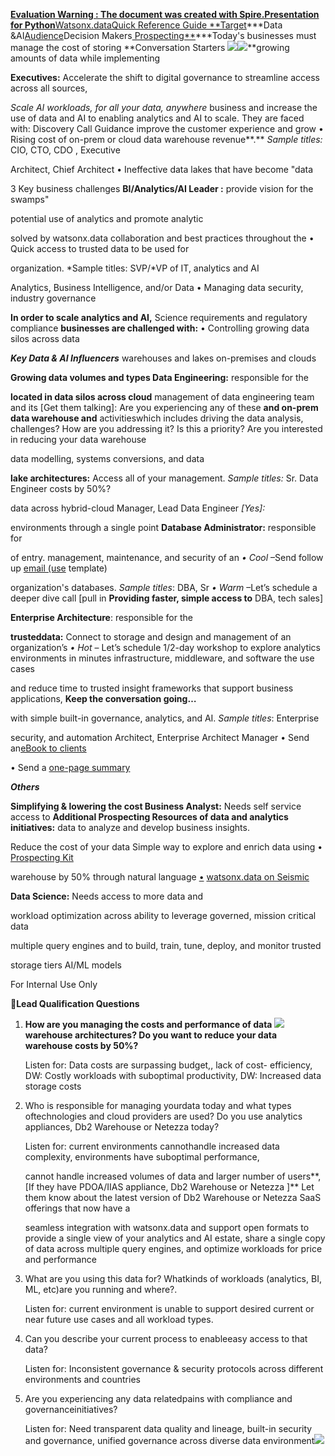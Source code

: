 ﻿[**Evaluation Warning : The document was created with Spire.Presentation for Python**Watsonx.dataQuick Reference Guide **Target](https://ibm.seismic.com/Link/Content/DCbbPfP64CX3RG4CJPH7bH8XjGBP)***Data &AI[Audience](https://ibm.seismic.com/Link/Content/DCbbPfP64CX3RG4CJPH7bH8XjGBP)Decision Makers[ Prospecting**](https://ibm.seismic.com/Link/Content/DCbbPfP64CX3RG4CJPH7bH8XjGBP)***Today's businesses must manage the cost of storing **Conversation Starters ![](Aspose.Words.6daad09f-18e0-47c0-a9fb-1c9578bd6011.001.png)![](Aspose.Words.6daad09f-18e0-47c0-a9fb-1c9578bd6011.002.png)**growing amounts of data while implementing 

**Executives:** Accelerate the shift to digital  governance to streamline access across all sources, 

*Scale AI workloads, for all your data, anywhere* business and increase the use of data and AI to  enabling analytics and AI to scale. They are faced with: Discovery Call Guidance improve the customer experience and grow  • Rising cost of on-prem or cloud data warehouse revenue**.** *Sample titles:* CIO, CTO, CDO , Executive 

Architect, Chief Architect • Ineffective data lakes that have become "data 

3 Key business challenges  **BI/Analytics/AI Leader :** provide vision for the  swamps"

potential use of analytics and promote analytic 

solved by watsonx.data collaboration and best practices throughout the  • Quick access to trusted data to be used for 

organization. *Sample titles: SVP/*VP of IT,  analytics and AI 

Analytics, Business Intelligence, and/or Data  • Managing data security, industry governance 

**In order to scale analytics and AI,**  Science requirements and regulatory compliance **businesses are challenged with:**  • Controlling growing data silos across data 

***Key Data & AI Influencers***   warehouses and lakes on-premises and clouds

**Growing data volumes and types  Data Engineering:** responsible for the 

**located in data silos across cloud**  management of data engineering team and its  [Get them talking]: Are you experiencing any of these **and on-prem data warehouse and**  activitieswhich includes driving the data analysis,  challenges? How are you addressing it? Is this a priority? Are you interested in reducing your data warehouse 

data modelling, systems conversions, and data 

**lake architectures:** Access all of your  management. *Sample titles:* Sr. Data Engineer  costs by 50%?

data across hybrid-cloud  Manager, Lead Data Engineer  *[Yes]:*  

environments through a single point  **Database Administrator:** responsible for 

of entry. management, maintenance, and security of an  *• Cool* –Send follow up [email (use](https://ibm.box.com/s/v3phwkpx7tdg0xhzcpil48xgqu6j0y37) template)

organization's databases. *Sample titles*: DBA, Sr  *• Warm* –Let’s schedule a deeper dive call [pull in **Providing faster, simple access to**  DBA,  tech sales]

**Enterprise Architecture**: responsible for the 

**trusteddata:** Connect to storage and  design and management of an organization’s  *• Hot* – Let’s schedule 1/2-day workshop to explore analytics environments in minutes  infrastructure, middleware, and software  the use cases

and reduce time to trusted insight  frameworks that support business applications,  **Keep the conversation going…**

with simple built-in governance,  analytics, and AI. *Sample titles*: Enterprise 

security, and automation Architect, Enterprise Architect Manager • Send an[eBook to clients](https://www.ibm.com/account/reg/us-en/signup?formid=urx-52131) 

• Send a [one-page summary ](https://ibm.seismic.com/Link/Content/DCjdP3D8VGD2mGhXpgJqBHRcVDM3)

***Others*** 

**Simplifying & lowering the cost  Business Analyst:** Needs self service access to  **Additional Prospecting Resources of data and analytics initiatives:**  data to analyze and develop business insights. 

Reduce the cost of your data  Simple way to explore and enrich data using  • [Prospecting Kit](https://ibm.seismic.com/Link/Content/DCDhPV3gm4TXbGFJ9XFbFdmcXMDj)

warehouse by 50% through  natural language [•](https://ibm.seismic.com/Link/Content/DCDhPV3gm4TXbGFJ9XFbFdmcXMDj) [watsonx.data on Seismic](https://ibm.seismic.com/Link/Content/DCbbPfP64CX3RG4CJPH7bH8XjGBP)

**Data Science:** Needs access to more data and 

workload optimization across  ability to leverage governed, mission critical data 

multiple query engines and  to build, train, tune, deploy, and monitor trusted 

storage tiers AI/ML models

For Internal Use Only

**Lead Qualification Questions**

1. **How are you managing the costs and performance of data ![](Aspose.Words.6daad09f-18e0-47c0-a9fb-1c9578bd6011.003.png)warehouse architectures? Do you want to reduce your data warehouse costs by 50%?**

   Listen for: Data costs are surpassing budget,, lack of cost- efficiency, DW: Costly workloads with suboptimal productivity, DW: Increased data storage costs

2. Who is responsible for managing yourdata today and what types oftechnologies and cloud providers are used? Do you use analytics appliances, Db2 Warehouse or Netezza today?

   Listen for: current environments cannothandle increased data complexity, environments have suboptimal performance, 

   cannot handle increased volumes of data and larger number of users**, [If  they have PDOA/IIAS appliance, Db2 Warehouse or Netezza ]** Let them know about the latest version of Db2 Warehouse or Netezza SaaS offerings that now have a 

   seamless integration with watsonx.data and support open formats  to provide a single view of your analytics and AI estate, share a single copy of data across multiple query engines, and optimize workloads for price and performance 

3. What are you using this data for? Whatkinds of workloads (analytics, BI, ML, etc)are you running and where?. 

   Listen for: current environment is unable to support desired current or near future use cases and all workload types. 

4. Can you describe your current process to enableeasy access to that data?

   Listen for: Inconsistent governance & security protocols across different environments and countries

5. Are you experiencing any data relatedpains with compliance and governanceinitiatives?

   Listen for: Need transparent data quality and lineage, built-in security and governance, unified governance across diverse data environment![](Aspose.Words.6daad09f-18e0-47c0-a9fb-1c9578bd6011.004.png)
